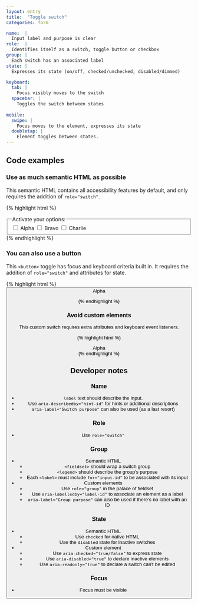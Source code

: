 ```yaml
---
layout: entry
title:  "Toggle switch"
categories: form

name:  |
  Input label and purpose is clear
role:  |
  Identifies itself as a switch, toggle button or checkbox
group: |
  Each switch has an associated label
state: |
  Expresses its state (on/off, checked/unchecked, disabled/dimmed)

keyboard:
  tab: |
    Focus visibly moves to the switch
  spacebar: |
    Toggles the switch between states
      
mobile:
  swipe: |
    Focus moves to the element, expresses its state
  doubletap: |
    Element toggles between states.
---
```



## Code examples

### Use as much semantic HTML as possible
This semantic HTML contains all accessibility features by default, and only requires the addition of `role="switch"`. 

{% highlight html %}
<fieldset>
  <legend>Activate your options:</legend>
  <input type="checkbox" role="switch" id="alpha">
  <label for="alpha">Alpha</label>

  <input type="checkbox" role="switch" id="bravo">
  <label for="bravo">Bravo</label>

  <input type="checkbox" role="switch" id="charlie">
  <label for="bravo">Charlie</label>
</fieldset>
{% endhighlight %}

### You can also use a button
This `<button>` toggle has focus and keyboard criteria built in. It requires the addition of `role="switch"` and attributes for state.

{% highlight html %}
<button role="switch" aria-checked="true">
  Alpha
</div>
{% endhighlight %}


### Avoid custom elements
This custom switch requires extra attributes and keyboard event listeners.

{% highlight html %}
<div role="switch" tabindex="0" aria-checked="true">
  Alpha
</div>
{% endhighlight %}

## Developer notes


### Name
- `label` text should describe the input.
- Use `aria-describedby="hint-id"` for hints or additional descriptions
- `aria-label="Switch purpose"` can also be used (as a last resort)

### Role
- Use `role="switch"`

### Group
- Semantic HTML
    - `<fieldset>` should wrap a switch group
    - `<legend>` should describe the group's purpose
    - Each `<label>` must include `for="input-id"` to be associated with its input
- Custom elements
    - Use `role="group"` in the palace of fieldset
    - Use `aria-labelledby="label-id"` to associate an element as a label
    - `aria-label="Group purpose"` can also be used if there's no label with an ID

### State
- Semantic HTML
    - Use `checked` for native HTML
    - Use the `disabled` state for inactive switches
- Custom element
    - Use `aria-checked="true/false"` to express state
    - Use `aria-disabled="true"` to declare inactive elements
    - Use `aria-readonly="true"` to declare a switch can't be edited

### Focus
- Focus must be visible


